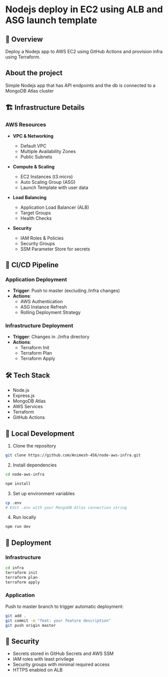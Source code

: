 # Nodejs deploy in EC2 using ALB and ASG launch template

## 📌 Overview
Deploy a Nodejs app to AWS EC2 using GitHub Actions and provision infra using Terraform.

## About the project
Simple Nodejs app that has API endpoints and the db is connected to a MongoDB Atlas cluster

## 🏗️ Infrastructure Details

### AWS Resources
- **VPC & Networking**
  - Default VPC
  - Multiple Availability Zones
  - Public Subnets

- **Compute & Scaling**
  - EC2 Instances (t3.micro)
  - Auto Scaling Group (ASG)
  - Launch Template with user data

- **Load Balancing**
  - Application Load Balancer (ALB)
  - Target Groups
  - Health Checks

- **Security**
  - IAM Roles & Policies
  - Security Groups
  - SSM Parameter Store for secrets

## 🚀 CI/CD Pipeline

### Application Deployment
- **Trigger**: Push to master (excluding /infra changes)
- **Actions**:
  - AWS Authentication
  - ASG Instance Refresh
  - Rolling Deployment Strategy

### Infrastructure Deployment
- **Trigger**: Changes in ./infra directory
- **Actions**:
  - Terraform Init
  - Terraform Plan
  - Terraform Apply

## 🛠️ Tech Stack
- Node.js
- Express.js
- MongoDB Atlas
- AWS Services
- Terraform
- GitHub Actions


## 🔧 Local Development
1. Clone the repository
```bash
git clone https://github.com/Animesh-456/node-aws-infra.git
```

2. Install dependencies
```bash
cd node-aws-infra

npm install
```

3. Set up environment variables
```bash
cp .env
# Edit .env with your MongoDB Atlas connection string
```

4. Run locally
```bash
npm run dev
```

## 🚀 Deployment

### Infrastructure
```bash
cd infra
terraform init
terraform plan
terraform apply
```

### Application
Push to master branch to trigger automatic deployment:
```bash
git add .
git commit -m "feat: your feature description"
git push origin master
```

## 🔐 Security
- Secrets stored in GitHub Secrets and AWS SSM
- IAM roles with least privilege
- Security groups with minimal required access
- HTTPS enabled on ALB

<br>